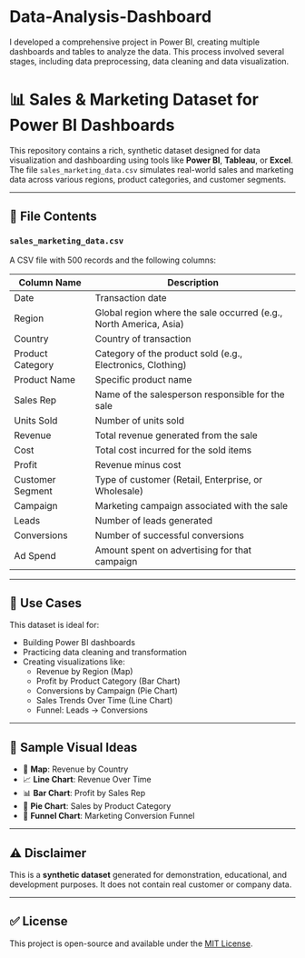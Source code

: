 # Data-Analysis-Dashboard
I developed a comprehensive project in Power BI, creating multiple dashboards and tables to analyze the data. This process involved several stages, including data preprocessing, data cleaning and data visualization.
# 📊 Sales & Marketing Dataset for Power BI Dashboards

This repository contains a rich, synthetic dataset designed for data visualization and dashboarding using tools like **Power BI**, **Tableau**, or **Excel**. The file `sales_marketing_data.csv` simulates real-world sales and marketing data across various regions, product categories, and customer segments.

---

## 📁 File Contents

### `sales_marketing_data.csv`

A CSV file with 500 records and the following columns:

| Column Name         | Description                                                                 |
|---------------------|-----------------------------------------------------------------------------|
| Date                | Transaction date                                                            |
| Region              | Global region where the sale occurred (e.g., North America, Asia)          |
| Country             | Country of transaction                                                      |
| Product Category    | Category of the product sold (e.g., Electronics, Clothing)                  |
| Product Name        | Specific product name                                                       |
| Sales Rep           | Name of the salesperson responsible for the sale                           |
| Units Sold          | Number of units sold                                                        |
| Revenue             | Total revenue generated from the sale                                       |
| Cost                | Total cost incurred for the sold items                                      |
| Profit              | Revenue minus cost                                                          |
| Customer Segment    | Type of customer (Retail, Enterprise, or Wholesale)                         |
| Campaign            | Marketing campaign associated with the sale                                 |
| Leads               | Number of leads generated                                                   |
| Conversions         | Number of successful conversions                                            |
| Ad Spend            | Amount spent on advertising for that campaign                              |

---

## 🧠 Use Cases

This dataset is ideal for:

- Building Power BI dashboards
- Practicing data cleaning and transformation
- Creating visualizations like:
  - Revenue by Region (Map)
  - Profit by Product Category (Bar Chart)
  - Conversions by Campaign (Pie Chart)
  - Sales Trends Over Time (Line Chart)
  - Funnel: Leads → Conversions

---

## 📌 Sample Visual Ideas

- 📍 **Map**: Revenue by Country  
- 📈 **Line Chart**: Revenue Over Time  
- 📊 **Bar Chart**: Profit by Sales Rep  
- 🎯 **Pie Chart**: Sales by Product Category  
- 🔽 **Funnel Chart**: Marketing Conversion Funnel

---

## ⚠️ Disclaimer

This is a **synthetic dataset** generated for demonstration, educational, and development purposes. It does not contain real customer or company data.

---

## ✅ License

This project is open-source and available under the [MIT License](LICENSE).
